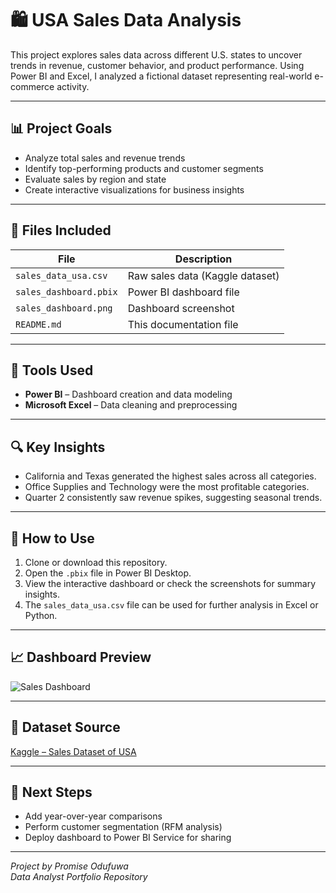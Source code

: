 # 🛍️ USA Sales Data Analysis

This project explores sales data across different U.S. states to uncover trends in revenue, customer behavior, and product performance. Using Power BI and Excel, I analyzed a fictional dataset representing real-world e-commerce activity.

---

## 📊 Project Goals

- Analyze total sales and revenue trends
- Identify top-performing products and customer segments
- Evaluate sales by region and state
- Create interactive visualizations for business insights

---

## 📁 Files Included

| File | Description |
|------|-------------|
| `sales_data_usa.csv` | Raw sales data (Kaggle dataset) |
| `sales_dashboard.pbix` | Power BI dashboard file |
| `sales_dashboard.png` | Dashboard screenshot |
| `README.md` | This documentation file |

---

## 🧰 Tools Used

- **Power BI** – Dashboard creation and data modeling  
- **Microsoft Excel** – Data cleaning and preprocessing  

---

## 🔍 Key Insights

- California and Texas generated the highest sales across all categories.
- Office Supplies and Technology were the most profitable categories.
- Quarter 2 consistently saw revenue spikes, suggesting seasonal trends.

---

## 🚀 How to Use

1. Clone or download this repository.
2. Open the `.pbix` file in Power BI Desktop.
3. View the interactive dashboard or check the screenshots for summary insights.
4. The `sales_data_usa.csv` file can be used for further analysis in Excel or Python.

---

## 📈 Dashboard Preview

![Sales Dashboard](visuals/sales_dashboard.png)

---

## 📌 Dataset Source

[Kaggle – Sales Dataset of USA](https://www.kaggle.com/datasets/sulaimanahmed/sales-dataset-of-usa-updated)

---

## 📎 Next Steps

- Add year-over-year comparisons
- Perform customer segmentation (RFM analysis)
- Deploy dashboard to Power BI Service for sharing

---

*Project by Promise Odufuwa*  
*Data Analyst Portfolio Repository*



